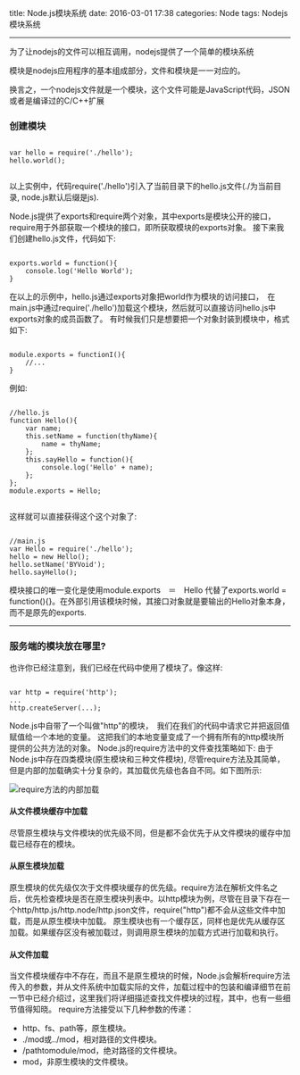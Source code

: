 title: Node.js模块系统
date: 2016-03-01 17:38
categories: Node
tags: Nodejs模块系统

---

为了让nodejs的文件可以相互调用，nodejs提供了一个简单的模块系统

模块是nodejs应用程序的基本组成部分，文件和模块是一一对应的。

换言之，一个nodejs文件就是一个模块，这个文件可能是JavaScript代码，JSON或者是编译过的C/C++扩展

<!--more-->

### 创建模块

```

var hello = require('./hello');
hello.world();


```

以上实例中，代码require('./hello')引入了当前目录下的hello.js文件(./为当前目录, node.js默认后缀是js).

<!--more-->

Node.js提供了exports和require两个对象，其中exports是模块公开的接口，require用于外部获取一个模块的接口，即所获取模块的exports对象。
接下来我们创建hello.js文件，代码如下:

```

exports.world = function(){
    console.log('Hello World');
}

```

在以上的示例中，hello.js通过exports对象把world作为模块的访问接口，　在main.js中通过require('./hello')加载这个模块，然后就可以直接访问hello.js中exports对象的成员函数了。
有时候我们只是想要把一个对象封装到模块中，格式如下:

```

module.exports = functionI(){
    //...
}

```

例如:

```

//hello.js
function Hello(){
    var name;
    this.setName = function(thyName){
        name = thyName;
    };
    this.sayHello = function(){
        console.log('Hello' + name);
    };
};
module.exports = Hello;


```

这样就可以直接获得这个这个对象了:

```

//main.js
var Hello = require('./hello');
hello = new Hello();
hello.setName('BYVoid');
hello.sayHello();

```

模块接口的唯一变化是使用module.exports　＝　Hello 代替了exports.world = function(){}。在外部引用该模块时候，其接口对象就是要输出的Hello对象本身，而不是原先的exports.

---

### 服务端的模块放在哪里?

也许你已经注意到，我们已经在代码中使用了模块了。像这样:

```

var http = require('http');
...
http.createServer(...);

```

Node.js中自带了一个叫做"http"的模块，　我们在我们的代码中请求它并把返回值赋值给一个本地的变量。
这把我们的本地变量变成了一个拥有所有的http模块所提供的公共方法的对象。
Node.js的require方法中的文件查找策略如下:
由于Node.js中存在四类模块(原生模块和三种文件模块), 尽管require方法及其简单，但是内部的加载确实十分复杂的，其加载优先级也各自不同。如下图所示:

![require方法的内部加载](http://www.runoob.com/wp-content/uploads/2014/03/nodejs-require.jpg)

#### 从文件模块缓存中加载
尽管原生模块与文件模块的优先级不同，但是都不会优先于从文件模块的缓存中加载已经存在的模块。

#### 从原生模块加载
原生模块的优先级仅次于文件模块缓存的优先级。require方法在解析文件名之后，优先检查模块是否在原生模块列表中。以http模块为例，尽管在目录下存在一个http/http.js/http.node/http.json文件，require("http")都不会从这些文件中加载，而是从原生模块中加载。
原生模块也有一个缓存区，同样也是优先从缓存区加载。如果缓存区没有被加载过，则调用原生模块的加载方式进行加载和执行。

#### 从文件加载
当文件模块缓存中不存在，而且不是原生模块的时候，Node.js会解析require方法传入的参数，并从文件系统中加载实际的文件，加载过程中的包装和编译细节在前一节中已经介绍过，这里我们将详细描述查找文件模块的过程，其中，也有一些细节值得知晓。
require方法接受以下几种参数的传递：
* http、fs、path等，原生模块。
* ./mod或../mod，相对路径的文件模块。
* /pathtomodule/mod，绝对路径的文件模块。
* mod，非原生模块的文件模块。
